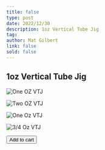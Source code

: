 ```yaml
---
title: false
type: post
date: 2022/12/30
description: 1oz Vertical Tube Jig
tag:
author: Mat Gilbert
link: false
sold: false
---
```


## 1oz Vertical Tube Jig

![One OZ VTJ](https://res.cloudinary.com/dfjzpbdey/image/upload/v1674576540/verticaltubejig.com/product-photos/green-single-1oz_wuqeo8.jpg)

![Two OZ VTJ](https://res.cloudinary.com/dfjzpbdey/image/upload/v1674591752/verticaltubejig.com/product-photos/2oz-blood-red_y5bvqt.jpg)

![One Oz VTJ](https://res.cloudinary.com/dfjzpbdey/image/upload/v1674591752/verticaltubejig.com/product-photos/1oz-blood-red_nvpmhv.jpg)

![3/4 Oz VTJ](https://res.cloudinary.com/dfjzpbdey/image/upload/v1674591752/verticaltubejig.com/product-photos/gold-34oz_sdz8im.jpg)


<button className="snipcart-add-item"
  data-item-id="1oz-vtj-green-single"
  data-item-price="11.99"
  data-item-description="1oz Vertical Tube Jig in chartreuse with Single dressed hook"
  data-item-image="https://res.cloudinary.com/dfjzpbdey/image/upload/v1674576540/verticaltubejig.com/product-photos/green-single-1oz_wuqeo8.jpg"
  data-item-name="1oz Vertical Tube Jig"
  data-item-url="https://mg-nextra.vercel.app/store/one-oz">
  Add to cart
</button>
